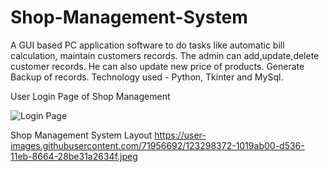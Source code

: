 # Shop-Management-System
A GUI based PC application software to do tasks like automatic bill calculation, maintain customers records. The admin can add,update,delete customer records. He can also update new price of products. Generate Backup of records. Technology used - Python, Tkinter and MySql.

User Login Page of Shop Management

![Login Page](https://github.com/Abhishek-111/Shop-Management-System/assets/71956692/09204a05-d79d-43ed-80bd-2812df195a15)

Shop Management System Layout
https://user-images.githubusercontent.com/71956692/123298372-1019ab00-d536-11eb-8664-28be31a2634f.jpeg
